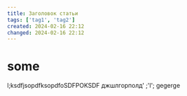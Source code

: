 ```yaml
---
title: Заголовок статьи
tags: ['tag1', 'tag2']
created: 2024-02-16 22:12
changed: 2024-02-16 22:12
---
```

# some
l;ksdfjsopdfksopdfoSDFPOKSDF
джшлгорполд'
;'l';
gegerge
